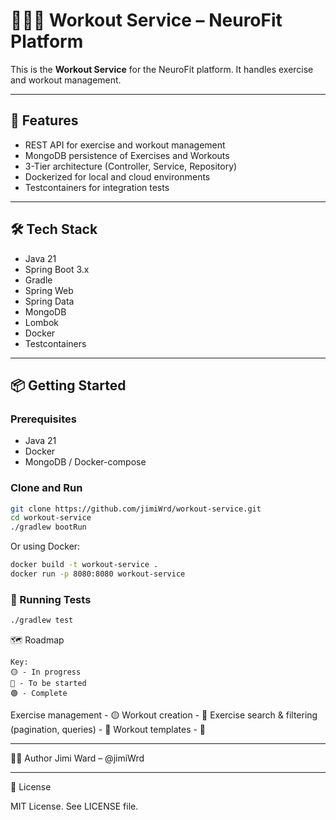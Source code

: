 # 👨🏻‍💻 Workout Service – NeuroFit Platform

This is the **Workout Service** for the NeuroFit platform. It handles exercise and workout management.

---

## 🚀 Features

- REST API for exercise and workout management
- MongoDB persistence of Exercises and Workouts
- 3-Tier architecture (Controller, Service, Repository)
- Dockerized for local and cloud environments
- Testcontainers for integration tests

---

## 🛠️ Tech Stack

- Java 21
- Spring Boot 3.x
- Gradle
- Spring Web
- Spring Data
- MongoDB
- Lombok
- Docker
- Testcontainers

---

## 📦 Getting Started

### Prerequisites

- Java 21
- Docker
- MongoDB / Docker-compose

### Clone and Run

```bash
git clone https://github.com/jimiWrd/workout-service.git
cd workout-service
./gradlew bootRun
```
Or using Docker:

```bash
docker build -t workout-service .
docker run -p 8080:8080 workout-service
```

### 🧪 Running Tests
```bash
./gradlew test
```

🗺️ Roadmap

```
Key:
🟡 - In progress
🔴 - To be started
🟢 - Complete
```
Exercise management - 🟡
Workout creation - 🔴
Exercise search & filtering (pagination, queries) - 🔴
Workout templates - 🔴

<hr>
🧑‍💻 Author
Jimi Ward – @jimiWrd

<hr>
📝 License

MIT License. See LICENSE file.